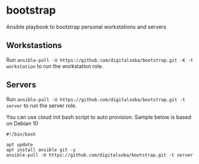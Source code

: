 # bootstrap
Ansible playbook to bootstrap personal workstations and servers
## Workstastions
Run `ansible-pull -U https://github.com/digitalsoba/bootstrap.git -K -t workstation` to run the workstation role.

## Servers
Run `ansible-pull -U https://github.com/digitalsoba/bootstrap.git -t server` to run the server role.

You can use cloud init bash script to auto provision. Sample below is based on Debian 10
```
#!/bin/bash

apt update
apt install ansible git -y
ansible-pull -U https://github.com/digitalsoba/bootstrap.git -t server
```